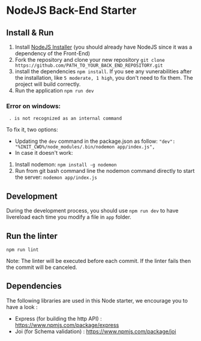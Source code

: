 # NodeJS Back-End Starter

## Install & Run

1) Install [NodeJS Installer](https://nodejs.org/en/download/) (you should already have NodeJS since it was a dependency of the Front-End)
2) Fork the repository and clone your new repository `git clone https://github.com/PATH_TO_YOUR_BACK_END_REPOSITORY.git`
3) install the dependencies `npm install`. If you see any vunerabilities after the installation, like `5 moderate, 1 high`, you don't need to fix them. The project will build correctly.
4) Run the application `npm run dev`

### Error on windows:

``` . is not recognized as an internal command```

To fix it, two options:
- Updating the `dev` command in the package.json as follow: `"dev": "%INIT_CWD%/node_modules/.bin/nodemon app/index.js",`
- In case it doesn't work: 
1) Install nodemon: `npm install -g nodemon`
2) Run from git bash command line the nodemon command directly to start the server: `nodemon app/index.js` 

## Development

During the development process, you should use `npm run dev` to have livereload each time you modify a file in `app` folder.

## Run the linter

```
npm run lint
```
Note: The linter will be executed before each commit. If the linter fails then the commit will be canceled.

## Dependencies

The following libraries are used in this Node starter, we encourage you to have a look :
- Express (for building the http API) : https://www.npmjs.com/package/express
- Joi (for Schema validation) : https://www.npmjs.com/package/joi
